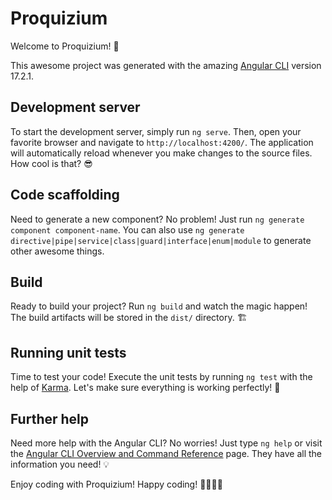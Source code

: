 # Proquizium

Welcome to Proquizium! 🎉

This awesome project was generated with the amazing [Angular CLI](https://github.com/angular/angular-cli) version 17.2.1.

## Development server

To start the development server, simply run `ng serve`. Then, open your favorite browser and navigate to `http://localhost:4200/`. The application will automatically reload whenever you make changes to the source files. How cool is that? 😎

## Code scaffolding

Need to generate a new component? No problem! Just run `ng generate component component-name`. You can also use `ng generate directive|pipe|service|class|guard|interface|enum|module` to generate other awesome things.

## Build

Ready to build your project? Run `ng build` and watch the magic happen! The build artifacts will be stored in the `dist/` directory. 🏗️

## Running unit tests

Time to test your code! Execute the unit tests by running `ng test` with the help of [Karma](https://karma-runner.github.io). Let's make sure everything is working perfectly! 🧪

## Further help

Need more help with the Angular CLI? No worries! Just type `ng help` or visit the [Angular CLI Overview and Command Reference](https://angular.io/cli) page. They have all the information you need! 💡

Enjoy coding with Proquizium! Happy coding! 👩‍💻👨‍💻
